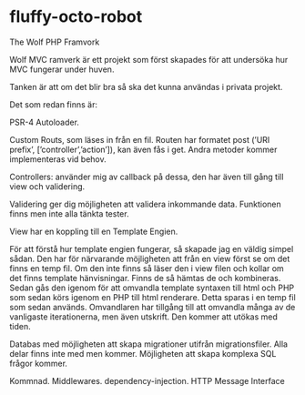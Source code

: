 # fluffy-octo-robot
The Wolf PHP Framvork

Wolf MVC ramverk är ett projekt som först skapades för att undersöka hur MVC fungerar under huven.

Tanken är att om det blir bra så ska det kunna användas i privata projekt.

Det som redan finns är:

PSR-4 Autoloader.

Custom Routs, som läses in från en fil. Routen har formatet post (’URI prefix’, [’controller’,’action’]), kan även fås i get. Andra metoder kommer implementeras vid behov.

Controllers: använder mig av callback på dessa, den har även till gång till view och validering.

Validering ger dig möjligheten att validera inkommande data. Funktionen finns men inte alla tänkta tester.

View har en koppling till en Template Engien.

För att förstå hur template engien fungerar, så skapade jag en väldig simpel sådan. Den har för närvarande möjligheten att från en view först se om det finns en temp fil. Om den inte finns så läser den i view filen och kollar om det finns template hänvisningar. Finns de så hämtas de och kombineras. Sedan gås den igenom för att omvandla template syntaxen till html och PHP som sedan körs igenom en PHP till html renderare. Detta sparas i en temp fil som sedan används. Omvandlaren har tillgång till att omvandla många av de vanligaste iterationerna, men även utskrift. Den kommer att utökas med tiden.

Databas med möjligheten att skapa migrationer utifrån migrationsfiler. Alla delar finns inte med men kommer. Möjligheten att skapa komplexa SQL frågor kommer.

Kommnad.
Middlewares.
dependency-injection.
HTTP Message Interface  
